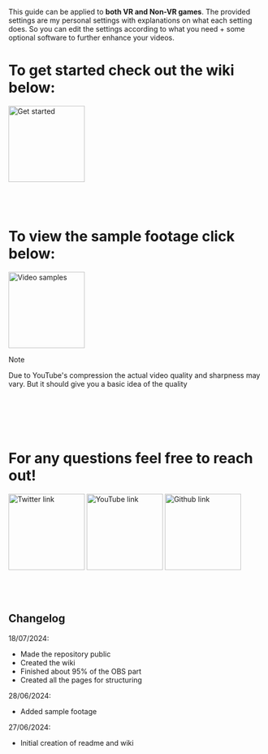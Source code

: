 This guide can be applied to **both VR and Non-VR games**. The provided settings are my personal settings with explanations on what each setting does. 
So you can edit the settings according to what you need + some optional software to further enhance your videos.

# To get started check out the wiki below:
<a href="https://github.com/Z-ANESaber/VR-OBS-Guide-and-Settings/wiki/1-%E2%80%90-Introduction">
<img height=150 alt="Get started" src="https://github.com/Z-ANESaber/VR-OBS-Settings/assets/73610021/b20054fb-c764-41e0-9d51-f365d31d27d3"></img></a>

<br>
<br>
<br>
<br>

# To view the sample footage click below:
<a href="https://www.youtube.com/playlist?list=PLHbZJONuiKlZSSRF4Cr73jEdvhhe5ipLM">
<img height=150 alt="Video samples" src="https://github.com/Z-ANESaber/VR-OBS-Settings/assets/73610021/a3c973a4-9304-4df4-a58e-1a0acd61a392"></img></a>
<br>

> [!NOTE]
> Due to YouTube's compression the actual video quality and sharpness may vary. But it should give you a basic idea of the quality

<br>
<br>
<br>
<br>

# For any questions feel free to reach out!
<a href="https://twitter.com/ZAnesaber">
<img height=150 alt="Twitter link" src="https://github.com/Z-ANESaber/VR-OBS-Settings/assets/73610021/12350db5-05c2-49b4-b70c-b0d93ac91816"></img></a>
<a href="https://www.youtube.com/channel/UCPjIt_8Y__QFHB-CVHjrfrw">
<img height=150 alt="YouTube link" src="https://github.com/Z-ANESaber/VR-OBS-Settings/assets/73610021/49a83451-34da-496d-9df9-64f320e84863"></img></a>
<a href="https://github.com/Z-ANESaber">
<img height=150 alt="Github link" src="https://github.com/Z-ANESaber/VR-OBS-Settings/assets/73610021/22374e44-1872-4ee9-a311-414a0b2cfc2b"></img></a>

<br>
<br>
<br>
<br>

## Changelog

18/07/2024:
- Made the repository public
- Created the wiki
- Finished about 95% of the OBS part
- Created all the pages for structuring

28/06/2024:
- Added sample footage

27/06/2024:
- Initial creation of readme and wiki


